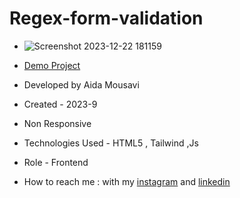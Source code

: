 # Regex-form-validation

- ![Screenshot 2023-12-22 181159](https://github.com/aida-mousavi/Regex-form-validation/assets/115708698/aa7d0802-447e-4764-9f34-37acf8696684)

- [Demo Project](https://aida-mousavi.github.io/Regex-form-validation/)

- Developed by Aida Mousavi

- Created - 2023-9

- Non Responsive

- Technologies Used - HTML5 , Tailwind ,Js

- Role - Frontend

- How to reach me : with my [instagram](https://www.instagram.com/dev.mousavi) and [linkedin](www.linkedin.com/in/aida-mousavi-18791a292)
